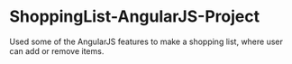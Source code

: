 # ShoppingList-AngularJS-Project
Used some of the AngularJS features to make a shopping list, where user can add or remove items.
